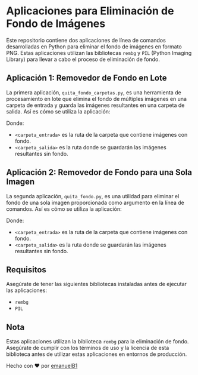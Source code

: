 # Aplicaciones para Eliminación de Fondo de Imágenes

Este repositorio contiene dos aplicaciones de línea de comandos desarrolladas en Python para eliminar el fondo de imágenes en formato PNG. Estas aplicaciones utilizan las bibliotecas `rembg` y `PIL` (Python Imaging Library) para llevar a cabo el proceso de eliminación de fondo.

## Aplicación 1: Removedor de Fondo en Lote

La primera aplicación, `quita_fondo_carpetas.py`, es una herramienta de procesamiento en lote que elimina el fondo de múltiples imágenes en una carpeta de entrada y guarda las imágenes resultantes en una carpeta de salida. Así es cómo se utiliza la aplicación:


Donde:
- `<carpeta_entrada>` es la ruta de la carpeta que contiene imágenes con fondo.
- `<carpeta_salida>` es la ruta donde se guardarán las imágenes resultantes sin fondo.

## Aplicación 2: Removedor de Fondo para una Sola Imagen

La segunda aplicación, `quita_fondo.py`, es una utilidad para eliminar el fondo de una sola imagen proporcionada como argumento en la línea de comandos. Así es cómo se utiliza la aplicación:


Donde:
- `<carpeta_entrada>` es la ruta de la carpeta que contiene imágenes con fondo.
- `<carpeta_salida>` es la ruta donde se guardarán las imágenes resultantes sin fondo.


## Requisitos

Asegúrate de tener las siguientes bibliotecas instaladas antes de ejecutar las aplicaciones:

- `rembg`
- `PIL`

## Nota

Estas aplicaciones utilizan la biblioteca `rembg` para la eliminación de fondo. Asegúrate de cumplir con los términos de uso y la licencia de esta biblioteca antes de utilizar estas aplicaciones en entornos de producción.

Hecho con ❤️ por [emanuelB1](https://github.com/emanuelB1)


